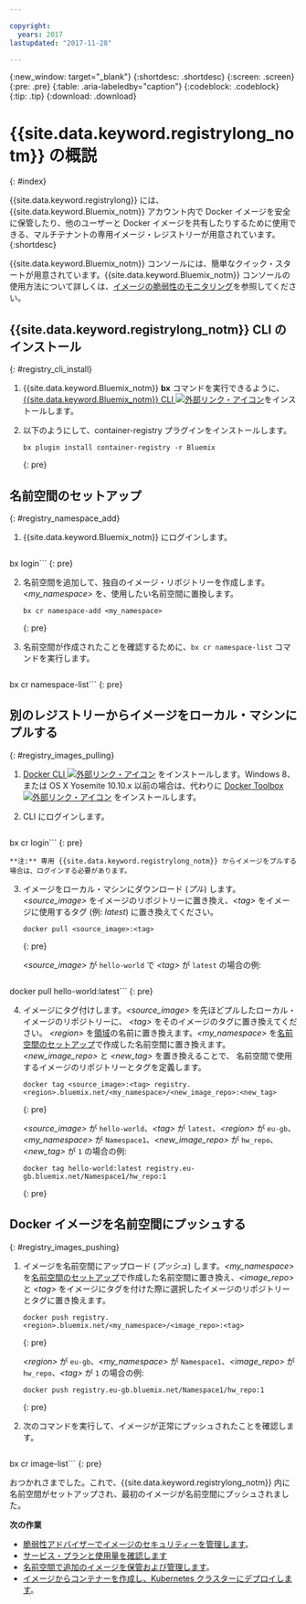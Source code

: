 ```yaml
---

copyright:
  years: 2017
lastupdated: "2017-11-28"

---
```


{:new_window: target="_blank"}
{:shortdesc: .shortdesc}
{:screen: .screen}
{:pre: .pre}
{:table: .aria-labeledby="caption"}
{:codeblock: .codeblock}
{:tip: .tip} 
{:download: .download}


# {{site.data.keyword.registrylong_notm}} の概説
{: #index}

{{site.data.keyword.registrylong}} には、{{site.data.keyword.Bluemix_notm}} アカウント内で Docker イメージを安全に保管したり、他のユーザーと Docker イメージを共有したりするために使用できる、マルチテナントの専用イメージ・レジストリーが用意されています。
{:shortdesc}

{{site.data.keyword.Bluemix_notm}} コンソールには、簡単なクイック・スタートが用意されています。{{site.data.keyword.Bluemix_notm}} コンソールの使用方法について詳しくは、[イメージの脆弱性のモニタリング](registry_ui.html)を参照してください。


## {{site.data.keyword.registrylong_notm}} CLI のインストール
{: #registry_cli_install}

1.  {{site.data.keyword.Bluemix_notm}} **bx** コマンドを実行できるように、 [{{site.data.keyword.Bluemix_notm}} CLI ![外部リンク・アイコン](../../icons/launch-glyph.svg "外部リンク・アイコン")](http://clis.ng.bluemix.net/ui/home.html)をインストールします。
2.  以下のようにして、container-registry プラグインをインストールします。

    ```
    bx plugin install container-registry -r Bluemix
    ```
    {: pre}


## 名前空間のセットアップ
{: #registry_namespace_add}

1.  {{site.data.keyword.Bluemix_notm}} にログインします。

    ```
bx login```
    {: pre}

2.  名前空間を追加して、独自のイメージ・リポジトリーを作成します。_&lt;my_namespace&gt;_ を、使用したい名前空間に置換します。

    ```
    bx cr namespace-add <my_namespace>
    ```
    {: pre}

3.  名前空間が作成されたことを確認するために、`bx cr namespace-list` コマンドを実行します。

    ```
bx cr namespace-list```
    {: pre}


## 別のレジストリーからイメージをローカル・マシンにプルする
{: #registry_images_pulling}

1.  [Docker CLI ![外部リンク・アイコン](../../icons/launch-glyph.svg "外部リンク・アイコン")](https://www.docker.com/community-edition#/download) をインストールします。Windows 8、または OS X Yosemite 10.10.x 以前の場合は、代わりに [Docker Toolbox ![外部リンク・アイコン](../../icons/launch-glyph.svg "外部リンク・アイコン")](https://www.docker.com/products/docker-toolbox) をインストールします。

2.  CLI にログインします。

    ```
bx cr login```
    {: pre}

    **注:** 専用 {{site.data.keyword.registrylong_notm}} からイメージをプルする場合は、ログインする必要があります。

3.  イメージをローカル・マシンにダウンロード (_プル_) します。_&lt;source_image&gt;_ をイメージのリポジトリーに置き換え、_&lt;tag&gt;_ をイメージに使用するタグ (例: _latest_) に置き換えてください。

    ```
    docker pull <source_image>:<tag>
    ```
    {: pre}

    _&lt;source_image&gt;_ が `hello-world` で _&lt;tag&gt;_ が `latest` の場合の例:

    ```
docker pull hello-world:latest```
    {: pre}

4.  イメージにタグ付けします。_&lt;source_image&gt;_ を先ほどプルしたローカル・イメージのリポジトリーに、
_&lt;tag&gt;_ をそのイメージのタグに置き換えてください。
_&lt;region&gt;_ を[領域](registry_overview.html#registry_regions)の名前に置き換えます。_&lt;my_namespace&gt;_ を[名前空間のセットアップ](index.html#registry_namespace_add)で作成した名前空間に置き換えます。_&lt;new_image_repo&gt;_ と _&lt;new_tag&gt;_ を置き換えることで、
名前空間で使用するイメージのリポジトリーとタグを定義します。


    ```
    docker tag <source_image>:<tag> registry.<region>.bluemix.net/<my_namespace>/<new_image_repo>:<new_tag>
    ```
    {: pre}

    _&lt;source_image&gt;_ が `hello-world`、_&lt;tag&gt;_ が `latest`、_&lt;region&gt;_ が `eu-gb`、_&lt;my_namespace&gt;_ が `Namespace1`、_&lt;new_image_repo&gt;_ が `hw_repo`、_&lt;new_tag&gt;_ が `1` の場合の例:

    ```
    docker tag hello-world:latest registry.eu-gb.bluemix.net/Namespace1/hw_repo:1
    ```
    {: pre}


## Docker イメージを名前空間にプッシュする
{: #registry_images_pushing}

1.  イメージを名前空間にアップロード (_プッシュ_) します。_&lt;my_namespace&gt;_ を[名前空間のセットアップ](index.html#registry_namespace_add)で作成した名前空間に置き換え、_&lt;image_repo&gt;_ と _&lt;tag&gt;_ をイメージにタグを付けた際に選択したイメージのリポジトリーとタグに置き換えます。

    ```
    docker push registry.<region>.bluemix.net/<my_namespace>/<image_repo>:<tag>
    ```
    {: pre}

    _&lt;region&gt;_ が `eu-gb`、_&lt;my_namespace&gt;_ が `Namespace1`、_&lt;image_repo&gt;_ が `hw_repo`、_&lt;tag&gt;_ が `1` の場合の例:

    ```
    docker push registry.eu-gb.bluemix.net/Namespace1/hw_repo:1
    ```
    {: pre}

2.  次のコマンドを実行して、イメージが正常にプッシュされたことを確認します。


    ```
bx cr image-list```
    {: pre}


おつかれさまでした。これで、{{site.data.keyword.registrylong_notm}} 内に名前空間がセットアップされ、最初のイメージが名前空間にプッシュされました。

**次の作業**

-   [脆弱性アドバイザーでイメージのセキュリティーを管理します](../va/va_index.html)。
-   [サービス・プランと使用量を確認します](registry_overview.html#registry_plans)
-   [名前空間で追加のイメージを保管および管理します](registry_images_.html)。
-   [イメージからコンテナーを作成し、Kubernetes クラスターにデプロイします](../../containers/cs_cluster.html)。


